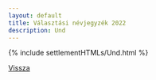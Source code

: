 ```yaml
---
layout: default
title: Választási névjegyzék 2022
description: Und
---
```


{% include settlementHTMLs/Und.html %}

[Vissza](./)